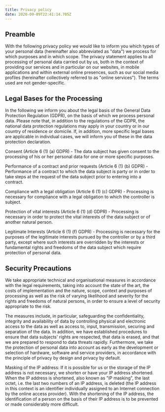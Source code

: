 ```yaml
---
title: Privacy policy
date: 2020-09-09T22:41:14.705Z
---
```


## Preamble

With the following privacy policy we would like to inform you which types of your personal data (hereinafter also abbreviated as "data") we process for which purposes and in which scope. The privacy statement applies to all processing of personal data carried out by us, both in the context of providing our services and in particular on our websites, in mobile applications and within external online presences, such as our social media profiles (hereinafter collectively referred to as "online services").
The terms used are not gender-specific.

## Legal Bases for the Processing
<p>
In the following we inform you about the legal basis of the General Data Protection Regulation (GDPR), on the basis of which we process personal data. Please note that, in addition to the regulations of the GDPR, the national data protection regulations may apply in your country or in our country of residence or domicile. If, in addition, more specific legal bases are applicable in individual cases, we will inform you of these in the data protection declaration.
</p>
<p>
Consent (Article 6 (1) (a) GDPR) - The data subject has given consent to the processing of his or her personal data for one or more specific purposes.
</p>
<p>
Performance of a contract and prior requests (Article 6 (1) (b) GDPR) - Performance of a contract to which the data subject is party or in order to take steps at the request of the data subject prior to entering into a contract.
</p>
<p>
Compliance with a legal obligation (Article 6 (1) (c) GDPR) - Processing is necessary for compliance with a legal obligation to which the controller is subject.
</p>
<p>
Protection of vital interests (Article 6 (1) (d) GDPR) - Processing is necessary in order to protect the vital interests of the data subject or of another natural person.
</p>
<p>
Legitimate Interests (Article 6 (1) (f) GDPR) - Processing is necessary for the purposes of the legitimate interests pursued by the controller or by a third party, except where such interests are overridden by the interests or fundamental rights and freedoms of the data subject which require protection of personal data.
</p>

## Security Precautions
<p>
We take appropriate technical and organisational measures in accordance with the legal requirements, taking into account the state of the art, the costs of implementation and the nature, scope, context and purposes of processing as well as the risk of varying likelihood and severity for the rights and freedoms of natural persons, in order to ensure a level of security appropriate to the risk.
</p>
<p>
The measures include, in particular, safeguarding the confidentiality, integrity and availability of data by controlling physical and electronic access to the data as well as access to, input, transmission, securing and separation of the data. In addition, we have established procedures to ensure that data subjects' rights are respected, that data is erased, and that we are prepared to respond to data threats rapidly. Furthermore, we take the protection of personal data into account as early as the development or selection of hardware, software and service providers, in accordance with the principle of privacy by design and privacy by default.
</p>
<p>
Masking of the IP address: If it is possible for us or the storage of the IP address is not necessary, we shorten or have your IP address shortened. When the IP address is shortened, also known as "IP masking", the last octet, i.e. the last two numbers of an IP address, is deleted (the IP address in this context is an identifier individually assigned to an Internet connection by the online access provider). With the shortening of the IP address, the identification of a person on the basis of their IP address is to be prevented or made considerably more difficult.
</p>
